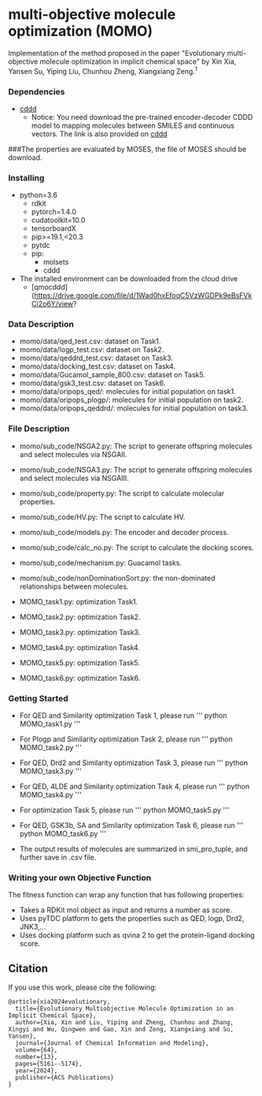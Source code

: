 # multi-objective molecule optimization (MOMO)

Implementation of the method proposed in the paper "Evolutionary multi-objective molecule optimization in implicit chemical space" by Xin Xia, Yansen Su, Yiping Liu, Chunhou Zheng, Xiangxiang Zeng.<sup>1</sup>

### Dependencies
- [cddd](https://github.com/jrwnter/cddd)
  - Notice: You need download the pre-trained encoder-decoder CDDD model to mapping molecules between SMILES and continuous vectors. The link is also provided on [cddd](https://drive.google.com/file/d/1ccJEclD1dxTNTUswUvIVygqRQSawUCnJ/view?usp=sharing) 

###The properties are evaluated by MOSES, the file of MOSES should be download.

### Installing
- python=3.6
  - rdkit
  - pytorch=1.4.0
  - cudatoolkit=10.0
  - tensorboardX
  - pip>=19.1,<20.3
  - pytdc
  - pip:
    - molsets
    - cddd
- The installed environment can be downloaded from the cloud drive
  - [qmocddd](https://drive.google.com/file/d/1Wad0hxEfoqC5VzWGDPk9eBsFVkCi2o6Y/view?

### Data Description
- momo/data/qed_test.csv: dataset on Task1.
- momo/data/logp_test.csv: dataset on Task2.
- momo/data/qeddrd_test.csv: dataset on Task3.
- momo/data/docking_test.csv: dataset on Task4.
- momo/data/Gucamol_sample_800.csv: dataset on Task5.
- momo/data/gsk3_test.csv: dataset on Task6.
- momo/data/oripops_qed/: molecules for initial population on task1.
- momo/data/oripops_plogp/: molecules for initial population on task2.
- momo/data/oripops_qeddrd/: molecules for initial population on task3.

### File Description
- momo/sub_code/NSGA2.py: The script to generate offspring molecules and select molecules via NSGAII.
- momo/sub_code/NSGA3.py: The script to generate offspring molecules and select molecules via NSGAIII.
- momo/sub_code/property.py: The script to calculate molecular properties.
- momo/sub_code/HV.py: The script to calculate HV.
- momo/sub_code/models.py: The encoder and decoder process.
- momo/sub_code/calc_no.py: The script to calculate the docking scores.
- momo/sub_code/mechanism.py: Guacamol tasks.
- momo/sub_code/nonDominationSort.py: the non-dominated relationships between molecules.

- MOMO_task1.py: optimization Task1. 
- MOMO_task2.py: optimization Task2. 
- MOMO_task3.py: optimization Task3. 
- MOMO_task4.py: optimization Task4.
- MOMO_task5.py: optimization Task5. 
- MOMO_task6.py: optimization Task6.

### Getting Started
- For QED and Similarity optimization Task 1, please run
'''
python MOMO_task1.py
'''
- For Plogp and Similarity optimization Task 2, please run
'''
python MOMO_task2.py
'''
- For QED, Drd2 and Similarity optimization Task 3, please run
'''
python MOMO_task3.py
'''
- For QED, 4LDE and Similarity optimization Task 4, please run
'''
python MOMO_task4.py
'''
- For optimization Task 5, please run 
'''
python MOMO_task5.py
'''
- For QED, GSK3b, SA and Similarity optimization Task 6, please run
'''
python MOMO_task6.py
'''

- The output results of molecules are summarized in smi_pro_tuple, and further save in .csv file.

### Writing your own Objective Function
The fitness function can wrap any function that has following properties:
- Takes a RDKit mol object as input and returns a number as score.
- Uses pyTDC platform to gets the properties such as QED, logp, Drd2, JNK3,...
- Uses docking platform such as qvina 2 to get the protein-ligand docking score.


## Citation
If you use this work, please cite the following:
```
@article{xia2024evolutionary,
  title={Evolutionary Multiobjective Molecule Optimization in an Implicit Chemical Space},
  author={Xia, Xin and Liu, Yiping and Zheng, Chunhou and Zhang, Xingyi and Wu, Qingwen and Gao, Xin and Zeng, Xiangxiang and Su, Yansen},
  journal={Journal of Chemical Information and Modeling},
  volume={64},
  number={13},
  pages={5161--5174},
  year={2024},
  publisher={ACS Publications}
}
```

